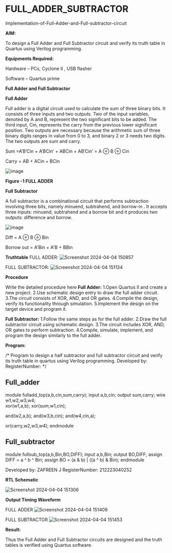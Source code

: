 # FULL_ADDER_SUBTRACTOR

Implementation-of-Full-Adder-and-Full-subtractor-circuit

**AIM:**

To design a Full Adder and Full Subtractor circuit and verify its truth table in Quartus using Verilog programming.

**Equipments Required:**

Hardware – PCs, Cyclone II , USB flasher

Software – Quartus prime

**Full Adder and Full Subtractor**

**Full Adder**

Full adder is a digital circuit used to calculate the sum of three binary bits. It consists of three inputs and two outputs. Two of the input variables, denoted by A and B, represent the two significant bits to be added. The third input, Cin, represents the carry from the previous lower significant position. Two outputs are necessary because the arithmetic sum of three binary digits ranges in value from 0 to 3, and binary 2 or 3 needs two digits. The two outputs are sum and carry.

Sum =A’B’Cin + A’BCin’ + ABCin + AB’Cin’ = A ⊕ B ⊕ Cin 

Carry = AB + ACin + BCin

![image](https://github.com/naavaneetha/FULL_ADDER_SUBTRACTOR/assets/154305477/0f30ba51-5ffb-4198-845f-18e054f675e7)

**Figure -1 FULL ADDER**

**Full Subtractor**

A full subtractor is a combinational circuit that performs subtraction involving three bits, namely minuend, subtrahend, and borrow-in . It accepts three inputs: minuend, subtrahend and a borrow bit and it produces two outputs: difference and borrow.

![image](https://github.com/naavaneetha/FULL_ADDER_SUBTRACTOR/assets/154305477/02b24f51-ab51-4304-9ad6-7b81ffc1ead5)

Diff = A ⊕ B ⊕ Bin 

Borrow out = A'Bin + A'B + BBin

**Truthtable**
FULL ADDER:
![Screenshot 2024-04-04 150857](https://github.com/ZafreenJagir/FULL_ADDER_SUBTRACTOR/assets/144870573/c04cdab2-e4cf-4695-98e9-2b16b9412743)

FULL SUBTRACTOR:
![Screenshot 2024-04-04 151134](https://github.com/ZafreenJagir/FULL_ADDER_SUBTRACTOR/assets/144870573/8a0a8a6b-71a0-470d-9f63-363748b4c568)

**Procedure**

Write the detailed procedure here
**Full Adder:**
1.Open Quartus II and create a new project.
2.Use schematic design entry to draw the full adder circuit. 
3.The circuit consists of XOR, AND, and OR gates. 
4.Compile the design, verify its functionality through simulation. 
5.Implement the design on the target device and program it.

**Full Subtractor:** 
1.Follow the same steps as for the full adder. 
2.Draw the full subtractor circuit using schematic design. 
3.The circuit includes XOR, AND, OR gates to perform subtraction. 
4.Compile, simulate, implement, and program the design similarly to the full adder.

**Program:**

/* Program to design a half subtractor and full subtractor circuit and verify its truth table in quartus using Verilog programming. Developed by: RegisterNumber:
*/

## Full_adder
module fulladd_top(a,b,cin,sum,carry);
input a,b,cin;
output sum,carry;
wire w1,w2,w3,w4;       
xor(w1,a,b);
xor(sum,w1,cin);        

and(w2,a,b);
and(w3,b,cin);
and(w4,cin,a);

or(carry,w2,w3,w4);
endmodule 

## Full_subtractor
module fullsub_top(a,b,Bin,BO,DIFF);
input a,b,Bin;
output BO,DIFF;
assign DIFF = a ^ b ^ Bin;
  assign BO = (a & b) | ((a ^ b) & Bin);
endmodule


Developed by: ZAFREEN J
RegisterNumber: 212223040252

**RTL Schematic**

![Screenshot 2024-04-04 151306](https://github.com/ZafreenJagir/FULL_ADDER_SUBTRACTOR/assets/144870573/c5778e4f-1d35-48bf-895a-4369c520c35d)

**Output Timing Waveform**

FULL ADDER
![Screenshot 2024-04-04 151409](https://github.com/ZafreenJagir/FULL_ADDER_SUBTRACTOR/assets/144870573/50d4bbca-7c40-4f9d-9ca4-5ae07dcd989e)

FULL SUBTRACTOR
![Screenshot 2024-04-04 151453](https://github.com/ZafreenJagir/FULL_ADDER_SUBTRACTOR/assets/144870573/fa14241b-6e1f-4202-ad87-5cebfed7153c)


**Result:**

Thus the Full Adder and Full Subtractor circuits are designed and the truth tables is verified using Quartus software.



